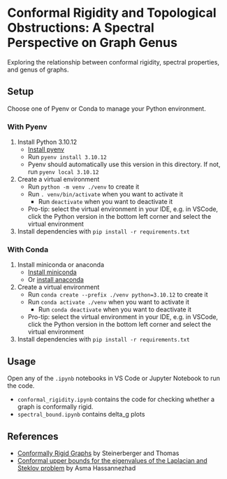 # Conformal Rigidity and Topological Obstructions: A Spectral Perspective on Graph Genus

Exploring the relationship between conformal rigidity, spectral properties, and genus of graphs.

## Setup

Choose one of Pyenv or Conda to manage your Python environment.

### With Pyenv

1. Install Python 3.10.12
    - [Install pyenv](https://github.com/pyenv/pyenv?tab=readme-ov-file#installation)
    - Run `pyenv install 3.10.12`
    - Pyenv should automatically use this version in this directory. If not, run `pyenv local 3.10.12`
2. Create a virtual environment
    - Run `python -m venv ./venv` to create it
    - Run `. venv/bin/activate` when you want to activate it
        - Run `deactivate` when you want to deactivate it
    - Pro-tip: select the virtual environment in your IDE, e.g. in VSCode, click the Python version in the bottom left corner and select the virtual environment
3. Install dependencies with `pip install -r requirements.txt` 

### With Conda

1. Install miniconda or anaconda
    - [Install miniconda](https://docs.conda.io/en/latest/miniconda.html)
    - Or [install anaconda](https://docs.anaconda.com/anaconda/install/)
2. Create a virtual environment
    - Run `conda create --prefix ./venv python=3.10.12` to create it
    - Run `conda activate ./venv` when you want to activate it
        - Run `conda deactivate` when you want to deactivate it
    - Pro-tip: select the virtual environment in your IDE, e.g. in VSCode, click the Python version in the bottom left corner and select the virtual environment
3. Install dependencies with `pip install -r requirements.txt` 

## Usage

Open any of the `.ipynb` notebooks in VS Code or Jupyter Notebook to run the code.

- `conformal_rigidity.ipynb` contains the code for checking whether a graph is conformally rigid.
- `spectral_bound.ipynb` contains delta_g plots

## References

- [Conformally Rigid Graphs](https://arxiv.org/abs/2402.11758) by Steinerberger and Thomas
- [Conformal upper bounds for the eigenvalues of the Laplacian and Steklov problem](https://www.sciencedirect.com/science/article/pii/S0022123611002928) by Asma Hassannezhad
